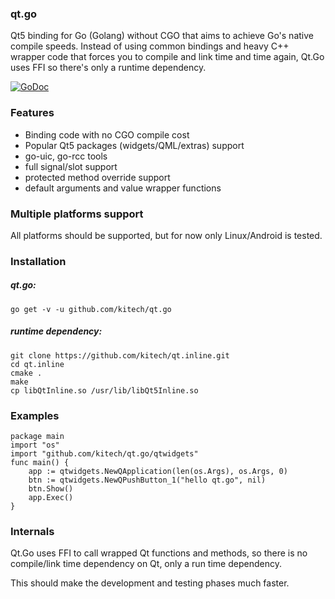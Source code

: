 
### qt.go

Qt5 binding for Go (Golang) without CGO that aims to achieve Go's native compile speeds. Instead of using common bindings and heavy C++ wrapper code that forces you to compile and link time and time again, Qt.Go uses FFI so there's only a runtime dependency.

[![GoDoc](https://godoc.org/github.com/kitech/qt.go?status.svg)](https://godoc.org/github.com/kitech/qt.go)


### Features

* Binding code with no CGO compile cost
* Popular Qt5 packages (widgets/QML/extras) support
* go-uic, go-rcc tools
* full signal/slot support
* protected method override support
* default arguments and value wrapper functions

### Multiple platforms support
All platforms should be supported, but for now only Linux/Android is tested.

### Installation

##### qt.go:

    go get -v -u github.com/kitech/qt.go
    

##### runtime dependency:

    git clone https://github.com/kitech/qt.inline.git
    cd qt.inline
    cmake .
    make
    cp libQtInline.so /usr/lib/libQt5Inline.so


### Examples

    package main
    import "os"
    import "github.com/kitech/qt.go/qtwidgets"
    func main() {
        app := qtwidgets.NewQApplication(len(os.Args), os.Args, 0)
        btn := qtwidgets.NewQPushButton_1("hello qt.go", nil)
        btn.Show()
        app.Exec()
    }


### Internals

Qt.Go uses FFI to call wrapped Qt functions and methods, so there is no compile/link time dependency on Qt, only a run time dependency.

This should make the development and testing phases much faster.
